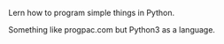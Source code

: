 Lern how to program simple things in Python. 

Something like progpac.com but Python3 as a language. 
